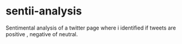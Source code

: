 # sentii-analysis
Sentimental analysis of a twitter page where i identified if tweets are positive , negative of neutral. 
